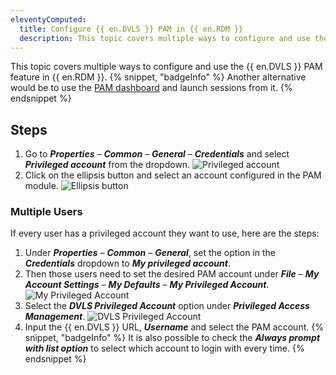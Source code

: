 ```yaml
---
eleventyComputed:
  title: Configure {{ en.DVLS }} PAM in {{ en.RDM }}
  description: This topic covers multiple ways to configure and use the {{ en.DVLS }} PAM feature in {{ en.RDM }}
---
```

This topic covers multiple ways to configure and use the {{ en.DVLS }} PAM feature in {{ en.RDM }}.
{% snippet, "badgeInfo" %}
Another alternative would be to use the [PAM dashboard](/rdm/commands/view/panels/pam-dashboard/) and launch sessions from it.
{% endsnippet %}

## Steps
1. Go to ***Properties*** – ***Common*** – ***General*** – ***Credentials*** and select ***Privileged account*** from the dropdown.
![Privileged account](https://cdnweb.devolutions.net/docs/docs_en_kb_KB0051.png)
1. Click on the ellipsis button and select an account configured in the PAM module.
![Ellipsis button](https://cdnweb.devolutions.net/docs/docs_en_kb_KB0052.png)

### Multiple Users
If every user has a privileged account they want to use, here are the steps:
1. Under ***Properties*** – ***Common*** – ***General***, set the option in the ***Credentials*** dropdown to ***My privileged account***.
1. Then those users need to set the desired PAM account under ***File*** – ***My Account Settings*** – ***My Defaults*** – ***My Privileged Account***.
![My Privileged Account](https://cdnweb.devolutions.net/docs/docs_en_kb_KB0053.png)
1. Select the ***DVLS Privileged Account*** option under ***Privileged Access Management***.
![DVLS Privileged Account](https://cdnweb.devolutions.net/docs/docs_en_kb_KB0054.png)
1. Input the {{ en.DVLS }} URL, ***Username*** and select the PAM account.
{% snippet, "badgeInfo" %}
It is also possible to check the ***Always prompt with list option*** to select which account to login with every time.
{% endsnippet %}
